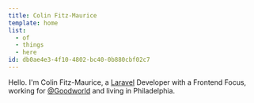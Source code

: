 ```yaml
---
title: Colin Fitz-Maurice
template: home
list:
  - of
  - things
  - here
id: db0ae4e3-4f10-4802-bc40-0b880cbf02c7
---
```

Hello. I'm Colin Fitz-Maurice, a [Laravel](https://laravel.com/) Developer with a Frontend Focus, working for [@Goodworld](https://goodworld.me/) and living in Philadelphia.